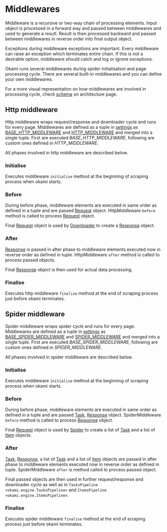 # Middlewares

Middleware is a recursive or two-way chain of processing elements. Input object is processed in a forward way and passed between middlewares and used to generate a result. Result is then processed backward and passed between middlewares in reverse order into final output object.

Exceptions during middleware exceptions are important. Every middleware can raise an exception which terminates entire chain. If this is not a desirable option, middleware should catch and log or ignore exceptions.

Okami runs several middlewares during spider initialisation and page processing cycle. There are several built-in middlewares and you can define your own middlewares.

For a more visual representation on how middlewares are involved in processing cycle, check [schema](architecture.md#schema) on architecture page.


## Http middleware

Http middleware wraps request/response and downloader cycle and runs for every page. Middlewares are defined as a tuple in [settings](settings.md) as [BASE_HTTP_MIDDLEWARE](settings.md#base_http_middleware) and [HTTP_MIDDLEWARE](settings.md#http_middleware) and merged into a single tuple. First are executed *BASE_HTTP_MIDDLEWARE*, following are custom ones defined in *HTTP_MIDDLEWARE*.

All phases involved in http middleware are described below.

### Initialise

Executes middleware `initialise` method at the beginning of scraping process when okami starts.

### Before

During before phase, middleware elements are executed in same order as defined in a tuple and are passed [Request](api.md#request) object. HttpMiddleware `before` method is called to process [Request](api.md#request) object.

Final [Request](api.md#request) object is used by [Downloader](api.md#downloader) to create a [Response](api.md#response) object.

### After

[Response](api.md#response) is passed in after phase to middleware elements executed now in reverse order as defined in tuple. HttpMiddleware `after` method is called to process passed objects.

Final [Response](api.md#response) object is then used for actual data processing.

### Finalise

Executes http middleware `finalise` method at the end of scraping process just before okami terminates.


## Spider middleware

Spider middleware wraps spider cycle and runs for every page. Middlewares are defined as a tuple in [settings](settings.md) as [BASE_SPIDER_MIDDLEWARE](settings.md#base_spider_middleware) and [SPIDER_MIDDLEWARE](settings.md#SPIDER_MIDDLEWARE) and merged into a single tuple. First are executed *BASE_SPIDER_MIDDLEWARE*, following are custom ones defined in *SPIDER_MIDDLEWARE*.

All phases involved in spider middleware are described below.

### Initialise

Executes middleware `initialise` method at the beginning of scraping process when okami starts.

### Before

During before phase, middleware elements are executed in same order as defined in a tuple and are passed [Task](api.md#task), [Response](api.md#response) object. SpiderMiddleware `before` method is called to process [Response](api.md#response) object.

Final [Request](api.md#request) object is used by [Spider](api.md#spider) to create a list of [Task](api.md#task) and a list of [Item](api.md#item) objects.

### After

[Task](api.md#task), [Response](api.md#response), a list of [Task](api.md#task) and a list of [Item](api.md#item) objects are passed in after phase to middleware elements executed now in reverse order as defined in tuple. SpiderMiddleware `after` is method called to process passed object.

Final passed objects are then used in further request/response and downloader cycle as well as in `TasksPipeline <okami.engine.TasksPipeline>` and `ItemsPipeline <okami.engine.ItemsPipeline>`.

### Finalise

Executes spider middleware `finalise` method at the end of scraping process just before okami terminates.
